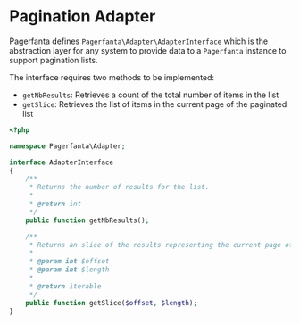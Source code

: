 # Pagination Adapter

Pagerfanta defines `Pagerfanta\Adapter\AdapterInterface` which is the abstraction layer for any system to provide data to a `Pagerfanta` instance to support pagination lists.

The interface requires two methods to be implemented:

- `getNbResults`: Retrieves a count of the total number of items in the list
- `getSlice`: Retrieves the list of items in the current page of the paginated list

```php
<?php

namespace Pagerfanta\Adapter;

interface AdapterInterface
{
    /**
     * Returns the number of results for the list.
     *
     * @return int
     */
    public function getNbResults();

    /**
     * Returns an slice of the results representing the current page of items in the list.
     *
     * @param int $offset
     * @param int $length
     *
     * @return iterable
     */
    public function getSlice($offset, $length);
}
```
